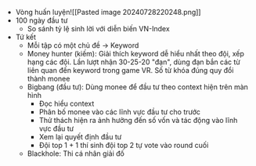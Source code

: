 - Vòng huấn luyện![[Pasted image 20240728220248.png]]
- 100 ngày đầu tư
	- So sánh tỷ lệ sinh lời với diễn biến VN-Index
- Tứ kết
	- Mỗi tập có một chủ đề -> Keyword
	- Money hunter (kiếm): Giải thích keyword dễ hiểu nhất theo đội, xếp hạng các đội. Lần lượt nhận 30-25-20 "đạn", dùng đạn bắn các từ liên quan đến keyword trong game VR. Số từ khóa đúng quy đổi thành monee
	- Bigbang (đầu tư): Dùng monee để đầu tư theo context hiện trên màn hình
		- Đọc hiểu context
		- Phân bố monee vào các lĩnh vực đầu tư cho trước
		- Thử thách hiện ra ảnh hưởng đến số vốn và tác động vào lĩnh vực đầu tư
		- Xem lại quyết định đầu tư
		- Đội top 1 + 1 thí sinh đội top 2 tự vote vào round cuối
	- Blackhole: Thi cá nhân giải đố